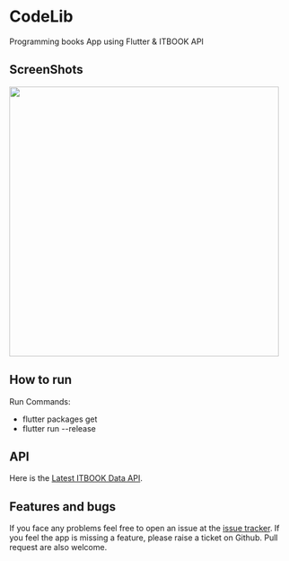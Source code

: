 # CodeLib
Programming books App using Flutter & ITBOOK API 

## ScreenShots
<img height="480px" src="https://badereddineouaich.github.io/assets/codelib.png">

## How to run
Run Commands: 
* flutter packages get
* flutter run --release


## API

Here is the [Latest ITBOOK Data API][ITBOOK].

[ITBOOK]: https://api.itbook.store/


## Features and bugs

If you face any problems feel free to open an issue at the [issue tracker][tracker]. If you feel the app is missing a feature, please raise a ticket on Github. Pull request are also welcome.

[tracker]: https://github.com/BaderEddineOuaich/codelib/issues
